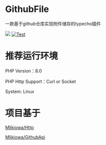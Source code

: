 # GithubFile
一款基于github仓库实现附件储存的typecho插件

[![](https://img.shields.io/github/license/MliKiowa/GithubFile)](https://github.com/MliKiowa/GithubFile/blob/master/LICENSE)
[![Test](https://github.com/MliKiowa/GithubFile/actions/workflows/php.yml/badge.svg)](https://github.com/MliKiowa/GithubFile/actions/workflows/php.yml)
# 推荐运行环境
PHP Version：8.0

PHP Http Support：Curl or Socket

System: Linux
# 项目基于
[Mlikiowa/Http](https://github.com/MliKiowa/Http)

[Mlikiowa/GithubApi](https://github.com/MliKiowa/GithubApi)

